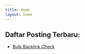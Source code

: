 ```yaml
---
title: Home
layout: home
---
```


## Daftar Posting Terbaru:

- [Bulk Backlink Check](/2024/02/05/backlinks-bulk-checking-using-sf.html/)

